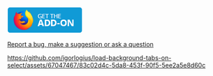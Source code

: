 [![](https://raw.githubusercontent.com/igorlogius/igorlogius/main/geFxAddon.png)](https://addons.mozilla.org/firefox/addon/load-background-tabs-on-select/)

[Report a bug, make a suggestion or ask a question](https://github.com/igorlogius/igorlogius/issues/new/choose)

https://github.com/igorlogius/load-background-tabs-on-select/assets/67047467/83c02d4c-5da8-453f-90f5-5ee2a5e8d60c
